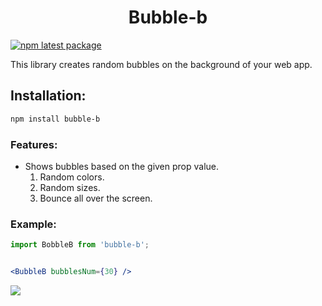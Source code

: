 
<h1 align="center">Bubble-b</h1>

[![npm latest package](https://img.shields.io/npm/v/bubble-b/latest.svg)](https://www.npmjs.com/package/bubble-b)



This library creates random bubbles on the background of your web app.
## Installation:

```sh
npm install bubble-b
```

### Features:

* Shows bubbles based on the given prop value.
   1. Random colors.
   2. Random sizes.
   3. Bounce all over the screen.




### Example:

```jsx
import BobbleB from 'bubble-b';


<BubbleB bubblesNum={30} />

```

<img src="https://github.com/fToledo29/bubble-b/blob/main/example/bubblebExample2.gif">
